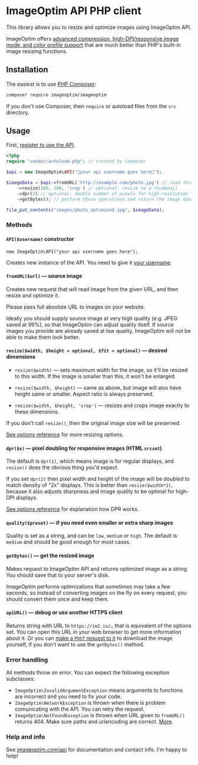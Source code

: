 # ImageOptim API PHP client

This library allows you to resize and optimize images using ImageOptim API.

ImageOptim offers [advanced compression, high-DPI/responsive image mode, and color profile support](https://imageoptim.com/features.html) that are much better than PHP's built-in image resizing functions.

## Installation

The easiest is to use [PHP Composer](https://getcomposer.org/):

```sh
composer require imageoptim/imageoptim
```

If you don't use Composer, then `require` or autoload files from the `src` directory.

## Usage

First, [register to use the API](https://im2.io/register).

```php
<?php
require "vendor/autoload.php"; // created by Composer

$api = new ImageOptim\API("🔶your api username goes here🔶");

$imageData = $api->fromURL('http://example.com/photo.jpg') // read this image
    ->resize(160, 100, 'crop') // optional: resize to a thumbnail
    ->dpr(2) // optional: double number of pixels for high-resolution "Retina" displays
    ->getBytes(); // perform these operations and return the image data as binary string

file_put_contents("images/photo_optimized.jpg", $imageData);
```

### Methods

#### `API($username)` constructor

    new ImageOptim\API("your api username goes here");

Creates new instance of the API. You need to give it [your username](https://im2.io/api/username).

#### `fromURL($url)` — source image

Creates new request that will read image from the given URL, and then resize and optimize it.

Please pass full absolute URL to images on your website.

Ideally you should supply source image at very high quality (e.g. JPEG saved at 99%), so that ImageOptim can adjust quality itself. If source images you provide are already saved at low quality, ImageOptim will not be able to make them look better.

#### `resize($width, $height = optional, $fit = optional)` — desired dimensions

* `resize($width)` — sets maximum width for the image, so it'll be resized to this width. If the image is smaller than this, it won't be enlarged.

* `resize($width, $height)` — same as above, but image will also have height same or smaller. Aspect ratio is always preserved.

* `resize($width, $height, 'crop')` — resizes and crops image exactly to these dimensions.

If you don't call `resize()`, then the original image size will be preserved.

[See options reference](https://im2.io/api/post#options) for more resizing options.

#### `dpr($x)` — pixel doubling for responsive images (HTML `srcset`)

The default is `dpr(1)`, which means image is for regular displays, and `resize()` does the obvious thing you'd expect.

If you set `dpr(2)` then pixel width and height of the image will be *doubled* to match density of "2x" displays. This is better than `resize($width*2)`, because it also adjusts sharpness and image quality to be optimal for high-DPI displays.

[See options reference](https://im2.io/api/post#opt-2x) for explanation how DPR works.

#### `quality($preset)` — if you need even smaller or extra sharp images

Quality is set as a string, and can be `low`, `medium` or `high`. The default is `medium` and should be good enough for most cases.

#### `getBytes()` — get the resized image

Makes request to ImageOptim API and returns optimized image as a string. You should save that to your server's disk.

ImageOptim performs optimizations that sometimes may take a few seconds, so instead of converting images on the fly on every request, you should convert them once and keep them.

#### `apiURL()` — debug or use another HTTPS client

Returns string with URL to `https://im2.io/…` that is equivalent of the options set. You can open this URL in your web browser to get more information about it. Or you can [make a `POST` request to it](https://im2.io/api/post#making-the-request) to download the image yourself, if you don't want to use the `getBytes()` method.

### Error handling

All methods throw on error. You can expect the following exception subclasses:

* `ImageOptim\InvalidArgumentException` means arguments to functions are incorrect and you need to fix your code.
* `ImageOptim\NetworkException` is thrown when there is problem comunicating with the API. You can retry the request.
* `ImageOptim\NotFoundException` is thrown when URL given to `fromURL()` returns 404. Make sure paths and urlencoding are correct. [More](https://im2.io/api/post#response).

### Help and info

See [imageoptim.com/api](https://imageoptim.com/api) for documentation and contact info. I'm happy to help!
